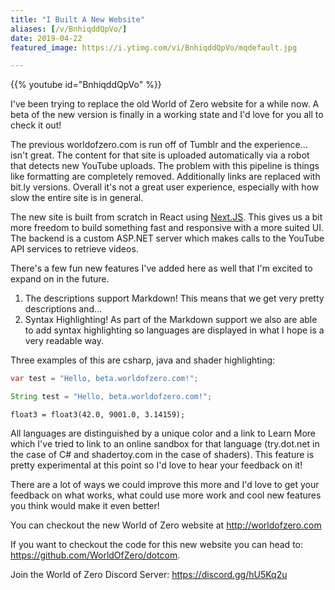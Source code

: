 ```yaml
---
title: "I Built A New Website"
aliases: [/v/BnhiqddQpVo/]
date: 2019-04-22
featured_image: https://i.ytimg.com/vi/BnhiqddQpVo/mqdefault.jpg

---
```


{{% youtube id="BnhiqddQpVo" %}}

I've been trying to replace the old World of Zero website for a while now. A beta of the new version is finally in a working state and I'd love for you all to check it out!

The previous worldofzero.com is run off of Tumblr and the experience... isn't great. The content for that site is uploaded automatically via a robot that detects new YouTube uploads. The problem with this pipeline is things like formatting are completely removed. Additionally links are replaced with bit.ly versions. Overall it's not a great user experience, especially with how slow the entire site is in general.

The new site is built from scratch in React using [Next.JS](https://nextjs.org/). This gives us a bit more freedom to build something fast and responsive with a more suited UI. The backend is a custom ASP.NET server which makes calls to the YouTube API services to retrieve videos.

There's a few fun new features I've added here as well that I'm excited to expand on in the future.

1. The descriptions support Markdown! This means that we get very pretty descriptions  and...
2. Syntax Highlighting! As part of the Markdown support we also are able to add syntax highlighting so languages are displayed in what I hope is a very readable way.

Three examples of this are csharp, java and shader highlighting:

```csharp
var test = "Hello, beta.worldofzero.com!";
```

```java
String test = "Hello, beta.worldofzero.com!";
```

```shader
float3 = float3(42.0, 9001.0, 3.14159);
```

All languages are distinguished by a unique color and a link to Learn More which I've tried to link to an online sandbox for that language (try.dot.net in the case of C# and shadertoy.com in the case of shaders). This feature is pretty experimental at this point so I'd love to hear your feedback on it!

There are a lot of ways we could improve this more and I'd love to get your feedback on what works, what could use more work and cool new features you think would make it even better!

You can checkout the new World of Zero website at http://worldofzero.com

If you want to checkout the code for this new website you can head to: https://github.com/WorldOfZero/dotcom.

Join the World of Zero Discord Server: https://discord.gg/hU5Kq2u